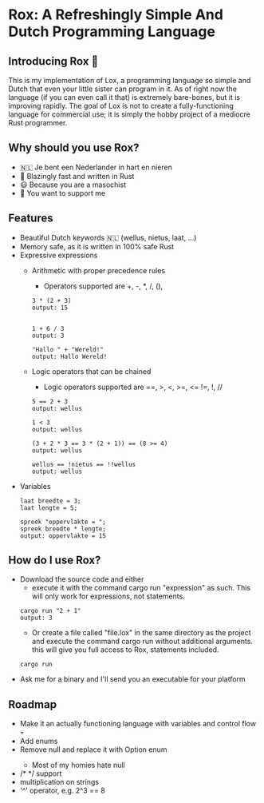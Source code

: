 <H1> Rox: A Refreshingly Simple And Dutch Programming Language </H1>

<H2>Introducing Rox 🦀</H2>
This is my implementation of Lox, a programming language so simple and Dutch that even your little sister can program in it. As of right now the language (if you can even call it that) is extremely bare-bones, but it is improving rapidly. The goal of Lox is not to create a fully-functioning language for commercial use; it is simply the hobby project of a mediocre Rust programmer.

<H2>Why should you use Rox?</H2>

- 🇳🇱 Je bent een Nederlander in hart en nieren
-  🚀 Blazingly fast and written in Rust  
- 😃 Because you are a masochist
- 🥰 You want to support me

<H2>Features</H2>

- Beautiful Dutch keywords 🇳🇱 (wellus, nietus, laat, ...)
- Memory safe, as it is written in 100% safe Rust
- Expressive expressions
  - Arithmetic with proper precedence rules
    - Operators supported are +, -, *, /, (), 
      
    ```
    3 * (2 + 3)
    output: 15
        
    
    1 + 6 / 3
    output: 3
  
    "Hallo " + "Wereld!"
    output: Hallo Wereld!
    ```
  - Logic operators that can be chained
    - Logic operators supported are ==, >, <, >=, <= !=, !, //
    ```
    5 == 2 + 3
    output: wellus
  
    1 < 3
    output: wellus
  
    (3 + 2 * 3 == 3 * (2 + 1)) == (8 >= 4)
    output: wellus
  
    wellus == !nietus == !!wellus
    output: wellus
    ```
- Variables
  ```
  laat breedte = 3;
  laat lengte = 5;
  
  spreek "oppervlakte = ";
  spreek breedte * lengte;
  output: oppervlakte = 15
  ```

<H2>How do I use Rox?</H2>

- Download the source code and either
  - execute it with the command cargo run "expression" as such. This will only work for expressions, not statements.
  ```
  cargo run "2 + 1"
  output: 3
  ```
  - Or create a file called "file.lox" in the same directory as the project and execute the command cargo run without additional arguments. this will give you full access to Rox, statements included.
  ```
  cargo run
  ```
- Ask me for a binary and I'll send you an executable for your platform

<H2>Roadmap</H2>

- Make it an actually functioning language with variables and control flow 💀
- Add enums
- Remove null and replace it with Option<T> enum
  - Most of my homies hate null
- /* */ support
- multiplication on strings
- '^' operator, e.g. 2^3 == 8
